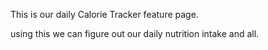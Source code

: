 This is our daily Calorie Tracker feature page.



using this we can figure out our daily nutrition intake and all.
